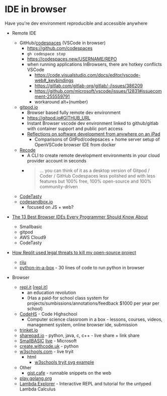 IDE in browser
==============

Have you're dev environment reproducible and accessible anywhere


* Remote IDE
    * GitHub/[codespaces](https://github.com/features/codespaces) (VSCode in browser)
        * https://github.com/codespaces
        * `gh codespace stop`
        * https://codespaces.new/USERNAME/REPO
        * when running applications InBrowsers, there are hotkey conflicts VSCode
            * https://code.visualstudio.com/docs/editor/vscode-web#_keybindings
            * https://gitlab.com/gitlab-org/gitlab/-/issues/386209
            * https://github.com/microsoft/vscode/issues/12831#issuecomment-255559791
            * workaround alt+(number)
    * [gitpod.io](https://gitpod.io)
        * Browser based fully remote dev environment
        * https://gitpod.io#GITHUB_URL
        * Instant Browser vscode dev environment linked to github/gitlab with container support and public port access
        * [Reflections on software development from anywhere on an iPad](https://ghuntley.com/anywhere/)
            * Comparisons of GitPod/codepsaces + home server setup of OpenVSCode browser IDE from docker
    * [Recode](https://github.com/recode-sh/cli)
        *  A CLI to create remote development environments in your cloud provider account in seconds 
        *  > ... you can think of it as a desktop version of Gitpod / Coder / GitHub Codespaces less polished and with less features but 100% free, 100% open-source and 100% community-driven 
    * [CodeTasty](https://codetasty.com/)
    * [codesandbox.io](https://codesandbox.io/)
        * focused on JS + web?
* [The 13 Best Browser IDEs Every Programmer Should Know About](https://www.makeuseof.com/tag/programmer-browser-ides/)
    * Smallbasic
    * gitpod
    * AWS Cloud9
    * CodeTasty
* [How Replit used legal threats to kill my open-source project](https://intuitiveexplanations.com/tech/replit/)
    * [riju]()
    * [python-in-a-box](https://github.com/raxod502/python-in-a-box) - 30 lines of code to run python in browser

* Browser
    * [repl.it](https://repl.it/) [[repl.it]]
        * an education revolution
        * (Has a paid-for school class system for projects/sumbissions/annotations/feedback $1000 per year per school)
    * [CodeHS](https://codehs.com/) - Code Highschool
        * Computer science classroom in a box - lessons, courses, videos, management system, online browser ide, submission
    * [trinket.io](https://trinket.io/)
    * [sharepad.io](https://www.sharepad.io/) - python, java, c, c++ - live share + link share
    * [SmallBASIC](https://SmallBASIC.com/) [live](https://superbasic-v2.azurewebsites.net/) - Microsoft
    * [create.withcode.uk](https://create.withcode.uk/) - python
    * [w3schools.com](https://www.w3schools.com/) - live tryit
        * html
            * [w3schools tryit svg example](https://www.w3schools.com/graphics/tryit.asp?filename=trysvg_circle)
    * Other
        * [gist.cafe](https://gist.cafe/) - runnable snippets on the web
    * [play.golang.org](https://play.golang.org/)
    * [Lambda Explorer](https://lambdaexplorer.com/) - Interactive REPL and tutorial for the untyped Lambda Calculus

[//begin]: # "Autogenerated link references for markdown compatibility"
[repl.it]: repl.it.md "repl.it"
[//end]: # "Autogenerated link references"